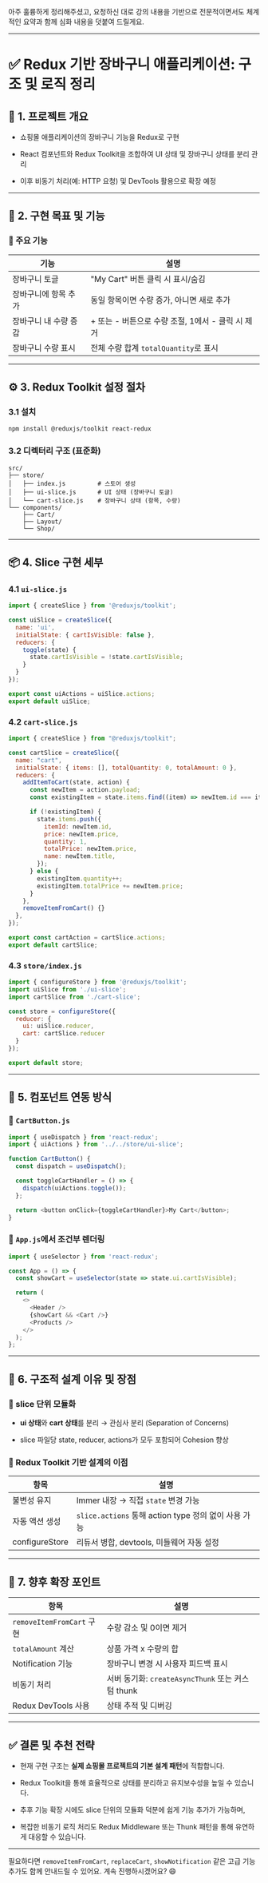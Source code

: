 아주 훌륭하게 정리해주셨고, 요청하신 대로 강의 내용을 기반으로 전문적이면서도 체계적인 요약과 함께 심화 내용을 덧붙여 드릴게요.

---

# ✅ Redux 기반 장바구니 애플리케이션: 구조 및 로직 정리

## 🧭 1. 프로젝트 개요

- 쇼핑몰 애플리케이션의 장바구니 기능을 Redux로 구현
    
- React 컴포넌트와 Redux Toolkit을 조합하여 UI 상태 및 장바구니 상태를 분리 관리
    
- 이후 비동기 처리(예: HTTP 요청) 및 DevTools 활용으로 확장 예정
    

---

## 🧱 2. 구현 목표 및 기능

### 🎯 주요 기능

|기능|설명|
|---|---|
|장바구니 토글|"My Cart" 버튼 클릭 시 표시/숨김|
|장바구니에 항목 추가|동일 항목이면 수량 증가, 아니면 새로 추가|
|장바구니 내 수량 증감|+ 또는 - 버튼으로 수량 조절, 1에서 - 클릭 시 제거|
|장바구니 수량 표시|전체 수량 합계 `totalQuantity`로 표시|

---

## ⚙️ 3. Redux Toolkit 설정 절차

### 3.1 설치

```bash
npm install @reduxjs/toolkit react-redux
```

### 3.2 디렉터리 구조 (표준화)

```
src/
├── store/
│   ├── index.js         # 스토어 생성
│   ├── ui-slice.js      # UI 상태 (장바구니 토글)
│   └── cart-slice.js    # 장바구니 상태 (항목, 수량)
└── components/
    ├── Cart/
    ├── Layout/
    └── Shop/
```

---

## 📦 4. Slice 구현 세부

### 4.1 `ui-slice.js`

```js
import { createSlice } from '@reduxjs/toolkit';

const uiSlice = createSlice({
  name: 'ui',
  initialState: { cartIsVisible: false },
  reducers: {
    toggle(state) {
      state.cartIsVisible = !state.cartIsVisible;
    }
  }
});

export const uiActions = uiSlice.actions;
export default uiSlice;
```

### 4.2 `cart-slice.js`

```js
import { createSlice } from "@reduxjs/toolkit";

const cartSlice = createSlice({
  name: "cart",
  initialState: { items: [], totalQuantity: 0, totalAmount: 0 },
  reducers: {
    addItemToCart(state, action) {
      const newItem = action.payload;
      const existingItem = state.items.find((item) => newItem.id === item.id);

      if (!existingItem) {
        state.items.push({
          itemId: newItem.id,
          price: newItem.price,
          quantity: 1,
          totalPrice: newItem.price,
          name: newItem.title,
        });
      } else {
        existingItem.quantity++;
        existingItem.totalPrice += newItem.price;
      }
    },
    removeItemFromCart() {}
  },
});

export const cartAction = cartSlice.actions;
export default cartSlice;

```

### 4.3 `store/index.js`

```js
import { configureStore } from '@reduxjs/toolkit';
import uiSlice from './ui-slice';
import cartSlice from './cart-slice';

const store = configureStore({
  reducer: {
    ui: uiSlice.reducer,
    cart: cartSlice.reducer
  }
});

export default store;
```

---

## 🔁 5. 컴포넌트 연동 방식

### 📍 `CartButton.js`

```js
import { useDispatch } from 'react-redux';
import { uiActions } from '../../store/ui-slice';

function CartButton() {
  const dispatch = useDispatch();

  const toggleCartHandler = () => {
    dispatch(uiActions.toggle());
  };

  return <button onClick={toggleCartHandler}>My Cart</button>;
}
```

### 📍 `App.js`에서 조건부 렌더링

```js
import { useSelector } from 'react-redux';

const App = () => {
  const showCart = useSelector(state => state.ui.cartIsVisible);

  return (
    <>
      <Header />
      {showCart && <Cart />}
      <Products />
    </>
  );
};
```

---

## 📌 6. 구조적 설계 이유 및 장점

### 🔷 slice 단위 모듈화

- **ui 상태**와 **cart 상태**를 분리 → 관심사 분리 (Separation of Concerns)
    
- slice 파일당 state, reducer, actions가 모두 포함되어 Cohesion 향상
    

### 🔷 Redux Toolkit 기반 설계의 이점

|항목|설명|
|---|---|
|불변성 유지|Immer 내장 → 직접 `state` 변경 가능|
|자동 액션 생성|`slice.actions` 통해 action type 정의 없이 사용 가능|
|configureStore|리듀서 병합, devtools, 미들웨어 자동 설정|

---

## 🚧 7. 향후 확장 포인트

|항목|설명|
|---|---|
|`removeItemFromCart` 구현|수량 감소 및 0이면 제거|
|`totalAmount` 계산|상품 가격 x 수량의 합|
|Notification 기능|장바구니 변경 시 사용자 피드백 표시|
|비동기 처리|서버 동기화: `createAsyncThunk` 또는 커스텀 thunk|
|Redux DevTools 사용|상태 추적 및 디버깅|

---

## ✅ 결론 및 추천 전략

- 현재 구현 구조는 **실제 쇼핑몰 프로젝트의 기본 설계 패턴**에 적합합니다.
    
- Redux Toolkit을 통해 효율적으로 상태를 분리하고 유지보수성을 높일 수 있습니다.
    
- 추후 기능 확장 시에도 slice 단위의 모듈화 덕분에 쉽게 기능 추가가 가능하며,
    
- 복잡한 비동기 로직 처리도 Redux Middleware 또는 Thunk 패턴을 통해 유연하게 대응할 수 있습니다.
    

---

필요하다면 `removeItemFromCart`, `replaceCart`, `showNotification` 같은 고급 기능 추가도 함께 안내드릴 수 있어요. 계속 진행하시겠어요? 😄
